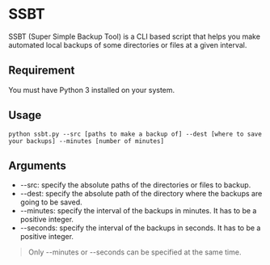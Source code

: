 # SSBT

SSBT (Super Simple Backup Tool) is a CLI based script that helps you make automated local backups of some directories or files at a given interval.

## Requirement

You must have Python 3 installed on your system.

## Usage

```
python ssbt.py --src [paths to make a backup of] --dest [where to save your backups] --minutes [number of minutes]
```

## Arguments

- --src: specify the absolute paths of the directories or files to backup.
- --dest: specify the absolute path of the directory where the backups are going to be saved.
- --minutes: specify the interval of the backups in minutes. It has to be a positive integer.
- --seconds: specify the interval of the backups in seconds. It has to be a positive integer.

> Only --minutes or --seconds can be specified at the same time.
